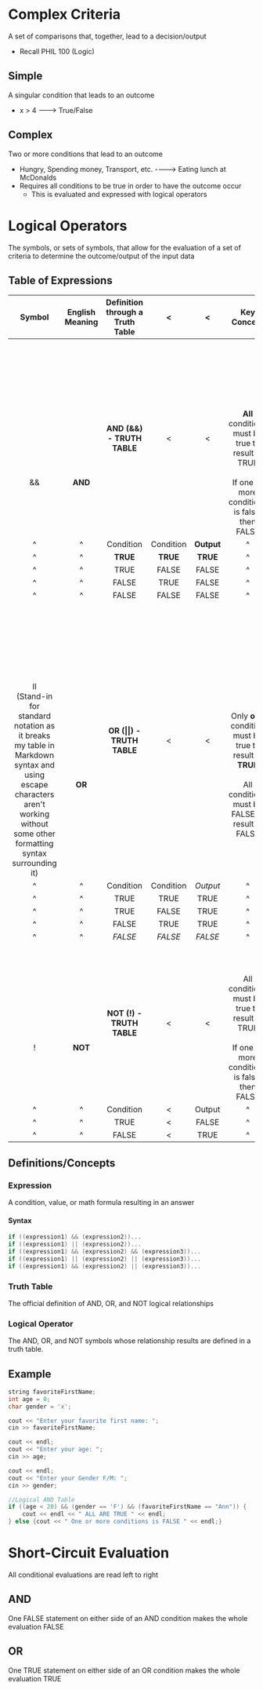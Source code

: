 # Complex Criteria
A set of comparisons that, together, lead to a decision/output
- Recall PHIL 100 (Logic)
## Simple
A singular condition that leads to an outcome
- x > 4 ---> True/False
## Complex
Two or more conditions that lead to an outcome
- Hungry, Spending money, Transport, etc. ----> Eating lunch at McDonalds
- Requires all conditions to be true in order to have the outcome occur
	- This is evaluated and expressed with logical operators
# Logical Operators
The symbols, or sets of symbols, that allow for the evaluation of a set of criteria to determine the outcome/output of the input data
## Table of Expressions
|                                                                                                     Symbol                                                                                                     |               English Meaning               | Definition through a Truth Table |     <     |     <      |                                                                 Key Concept                                                                  |
|:--------------------------------------------------------------------------------------------------------------------------------------------------------------------------------------------------------------:|:-------------------------------------------:|:--------------------------------:|:---------:|:----------:|:--------------------------------------------------------------------------------------------------------------------------------------------:|
|                                                                                     <br><br><br><br><br><br><br><br><br>&&                                                                                     | <br><br><br><br><br><br><br><br><br>**AND** |    **AND (&&) - TRUTH TABLE**    |     <     |     <      |     <br><br><br><br><br><br><br>**All** conditions must be true to result in TRUE<br><br>If one or more conditions is false, then FALSE      |
|                                                                                                       ^                                                                                                        |                      ^                      |            Condition             | Condition | **Output** |                                                                      ^                                                                       |
|                                                                                                       ^                                                                                                        |                      ^                      |             **TRUE**             | **TRUE**  |  **TRUE**  |                                                                      ^                                                                       |
|                                                                                                       ^                                                                                                        |                      ^                      |               TRUE               |   FALSE   |   FALSE    |                                                                      ^                                                                       |
|                                                                                                       ^                                                                                                        |                      ^                      |              FALSE               |   TRUE    |   FALSE    |                                                                      ^                                                                       |
|                                                                                                       ^                                                                                                        |                      ^                      |              FALSE               |   FALSE   |   FALSE    |                                                                      ^                                                                       |
| <br><br><br><br><br><br><br><br>II<br>(Stand-in for standard notation as it breaks my table in Markdown syntax and using escape characters aren't working without some other formatting syntax surrounding it) | <br><br><br><br><br><br><br><br><br>**OR**  |   **OR (\|\|) - TRUTH TABLE**    |     <     |     <      | <br><br><br><br><br><br><br>Only **one** condition must be true to result in **TRUE**<br><br>All conditions must be FALSE to result in FALSE |
|                                                                                                       ^                                                                                                        |                      ^                      |            Condition             | Condition |  *Output*  |                                                                      ^                                                                       |
|                                                                                                       ^                                                                                                        |                      ^                      |               TRUE               |   TRUE    |    TRUE    |                                                                      ^                                                                       |
|                                                                                                       ^                                                                                                        |                      ^                      |               TRUE               |   FALSE   |    TRUE    |                                                                      ^                                                                       |
|                                                                                                       ^                                                                                                        |                      ^                      |              FALSE               |   TRUE    |    TRUE    |                                                                      ^                                                                       |
|                                                                                                       ^                                                                                                        |                      ^                      |             *FALSE*              |  *FALSE*  |  *FALSE*   |                                                                      ^                                                                       |
|                                                                                             <br><br><br><br><br>!                                                                                              |         <br><br><br><br><br>**NOT**         |    **NOT (!) - TRUTH TABLE**     |     <     |     <      |               <br><br><br>All conditions must be true to result in TRUE<br><br>If one or more conditions is false, then FALSE                |
|                                                                                                       ^                                                                                                        |                      ^                      |            Condition             |     <     |   Output   |                                                                      ^                                                                       |
|                                                                                                       ^                                                                                                        |                      ^                      |               TRUE               |     <     |   FALSE    |                                                                      ^                                                                       |
|                                                                                                       ^                                                                                                        |                      ^                      |              FALSE               |     <     |    TRUE    |                                                                      ^                                                                       |
## Definitions/Concepts
### Expression
A condition, value, or math formula resulting in an answer
#### Syntax
```cpp
if ((expression1) && (expression2))...
if ((expression1) || (expression2))...
if ((expression1) && (expression2) && (expression3))...
if ((expression1) || (expression2) || (expression3))...
if ((expression1) && (expression2) || (expression3))...
```
### Truth Table
The official definition of AND, OR, and NOT logical relationships
### Logical Operator
The AND, OR, and NOT symbols whose relationship results are defined in a truth table.
## Example
```cpp title:"AND/&&"
string favoriteFirstName;
int age = 0;
char gender = 'x';

cout << "Enter your favorite first name: ";
cin >> favoriteFirstName;

cout << endl;
cout << "Enter your age: ";
cin >> age;

cout << endl;
cout << "Enter your Gender F/M: ";
cin >> gender;

//Logical AND Table
if ((age < 20) && (gender == 'F') && (favoriteFirstName == "Ann")) {
	cout << endl << " ALL ARE TRUE " << endl;
} else {cout << " One or more conditions is FALSE " << endl;}
```
# Short-Circuit Evaluation
All conditional evaluations are read left to right
## AND
One FALSE statement on either side of an AND condition makes the whole evaluation FALSE
## OR
One TRUE statement on either side of an OR condition makes the whole evaluation TRUE